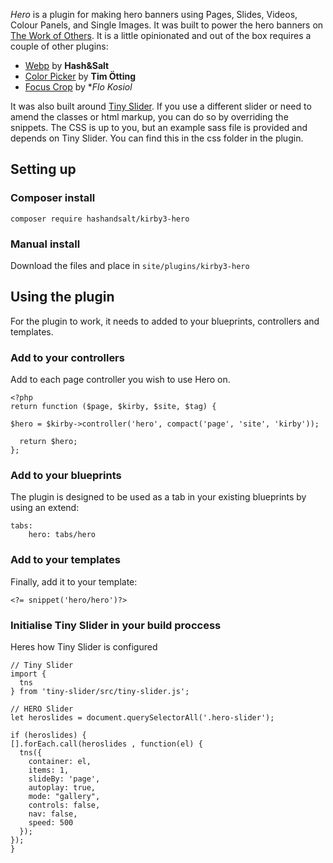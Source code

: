 *Hero* is a plugin for making hero banners using Pages, Slides, Videos, Colour Panels, and Single Images. It was built to power the hero banners on  [The Work of Others](https://theworkofothers.com/). It is a little opinionated and out of the box requires a couple of other plugins:

* [Webp](https://github.com/HashandSalt/kirby3-webp)  by **Hash&Salt**
* [Color Picker](https://github.com/TimOetting/kirby-color) by **Tim Ötting**
* [Focus Crop](https://github.com/flokosiol/kirby-focus) by **Flo Kosiol*

It was also built around [Tiny Slider](https://github.com/ganlanyuan/tiny-slider). If you use a different slider or need to amend the classes or html markup, you can do so by overriding the snippets. The CSS is up to you, but an example sass file is provided and depends on Tiny Slider. You can find this in the css folder in the plugin.

## Setting up

### Composer install

```
composer require hashandsalt/kirby3-hero
```

### Manual install

Download the files and place in `site/plugins/kirby3-hero`

## Using the plugin

For the plugin to work, it needs to added to your blueprints, controllers and templates.

### Add to your controllers

Add to each page controller you wish to use Hero on.

```
<?php
return function ($page, $kirby, $site, $tag) {

$hero = $kirby->controller('hero', compact('page', 'site', 'kirby'));

  return $hero;
};

```

### Add to your blueprints

The plugin is designed to be used as a tab in your existing blueprints by using an extend:

```
tabs:
	hero: tabs/hero
```
### Add to your templates

Finally, add it to your template:

```
<?= snippet('hero/hero')?>
```

### Initialise Tiny Slider in your build proccess

Heres how Tiny Slider is configured

```
// Tiny Slider
import {
  tns
} from 'tiny-slider/src/tiny-slider.js';

// HERO Slider
let heroslides = document.querySelectorAll('.hero-slider');

if (heroslides) {
[].forEach.call(heroslides , function(el) {
  tns({
    container: el,
    items: 1,
    slideBy: 'page',
    autoplay: true,
    mode: "gallery",
    controls: false,
    nav: false,
    speed: 500
  });
});
}
```
